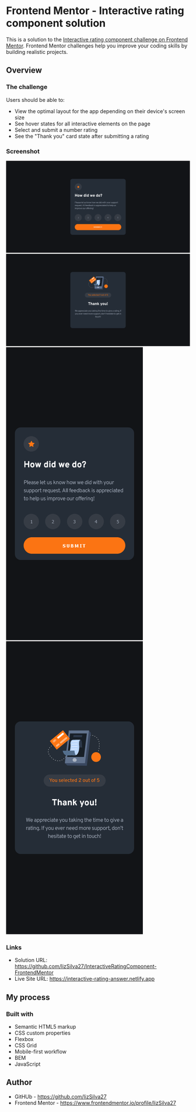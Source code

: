 # Frontend Mentor - Interactive rating component solution

This is a solution to the [Interactive rating component challenge on Frontend Mentor](https://www.frontendmentor.io/challenges/interactive-rating-component-koxpeBUmI). Frontend Mentor challenges help you improve your coding skills by building realistic projects. 

## Overview

### The challenge

Users should be able to:

- View the optimal layout for the app depending on their device's screen size
- See hover states for all interactive elements on the page
- Select and submit a number rating
- See the "Thank you" card state after submitting a rating

### Screenshot

![](./design/viewDesktop__card1.png)
![](./design/viewDesktop__card2.png)
![](./design/viewMobile__card1.png)
![](./design/viewMobile__card2.png) 

### Links

- Solution URL: https://github.com/lizSilva27/InteractiveRatingComponent-FrontendMentor
- Live Site URL: https://interactive-rating-answer.netlify.app

## My process

### Built with

- Semantic HTML5 markup
- CSS custom properties
- Flexbox
- CSS Grid
- Mobile-first workflow
- BEM
- JavaScript


## Author

- GitHUb - https://github.com/lizSilva27
- Frontend Mentor - https://www.frontendmentor.io/profile/lizSilva27
